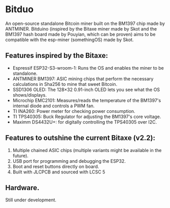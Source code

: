 # Bitduo
An open-source standalone Bitcoin miner built on the BM1397 chip made by ANTMINER. Bitduino (inspired by the Bitaxe miner made by Skot and the BM1397 hash board made by Pouyian, which can be proven) aims to be compatible with the esp-miner (somethingOS) made by Skot.

## Features inspired by the Bitaxe:
- Espressif ESP32-S3-wroom-1: Runs the OS and enables the miner to be standalone.
- ANTMINER BM1397: ASIC mining chips that perform the necessary calculations in Sha256 to mine that sweet Bitcoin.
- SSD1306 OLED: The 128×32 0.91-inch OLED lets you see what the OS shows/displays.
- Microchip EMC2101: Measures/reads the temperature of the BM1397's internal diode and controls a PWM fan.
- TI INA260: Power meter for checking power consumption.
- TI TPS40305: Buck Regulator for adjusting the BM1397's core voltage.
- Maximm DS4432U+: for digitally controlling the TPS40305 over I2C.

## Features to outshine the current Bitaxe (v2.2):
1. Multiple chained ASIC chips (multiple variants might be available in the future).
2. USB port for programming and debugging the ESP32.
3. Boot and reset buttons directly on board.
4. Built with JLCPCB and sourced with LCSC
5
## Hardware. 
Still under development.
